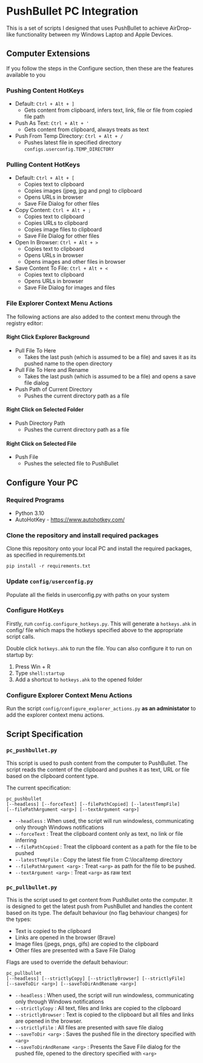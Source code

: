 # PushBullet PC Integration
This is a set of scripts I designed that uses PushBullet to achieve AirDrop-like functionality between my Windows Laptop and Apple Devices.

## Computer Extensions
If you follow the steps in the Configure section, then these are the features available to you

### Pushing Content HotKeys
- Default: `Ctrl + Alt + ]`
    - Gets content from clipboard, infers text, link, file or file from copied file path
- Push As Text: `Ctrl + Alt + '`
    - Gets content from clipboard, always treats as text
- Push From Temp Directory: `Ctrl + Alt + /`
    - Pushes latest file in specified directory `configs.userconfig.TEMP_DIRECTORY`

### Pulling Content HotKeys
- Default: `Ctrl + Alt + [`
    - Copies text to clipboard
    - Copies images (jpeg, jpg and png) to clipboard
    - Opens URLs in browser
    - Save File Dialog for other files
- Copy Content: `Ctrl + Alt + ;`
    - Copies text to clipboard
    - Copies URLs to clipboard
    - Copies image files to clipboard
    - Save File Dialog for other files
- Open In Browser: `Ctrl + Alt + > `
    - Copies text to clipboard
    - Opens URLs in browser
    - Opens images and other files in browser
- Save Content To File: `Ctrl + Alt + <`
    - Copies text to clipboard
    - Opens URLs in browser
    - Save File Dialog for images and files

### File Explorer Context Menu Actions
The following actions are also added to the context menu through the registry editor:

#### Right Click Explorer Background
- Pull File To Here
  - Takes the last push (which is assumed to be a file) and saves it as its pushed name to the open directory
- Pull File To Here and Rename
  - Takes the last push (which is assumed to be a file) and opens a save file dialog
- Push Path of Current Directory
  - Pushes the current directory path as a file

#### Right Click on Selected Folder
- Push Directory Path
  - Pushes the current directory path as a file

#### Right Click on Selected File
- Push File
  - Pushes the selected file to PushBullet

## Configure Your PC
### Required Programs
- Python 3.10
- AutoHotKey - https://www.autohotkey.com/

### Clone the repository and install required packages
Clone this repository onto your local PC and install the required packages, as specified in requirements.txt

```batch
pip install -r requirements.txt
```

### Update `config/userconfig.py`
Populate all the fields in userconfig.py with paths on your system

### Configure HotKeys
Firstly, run `config.configure_hotkeys.py`. This will generate a `hotkeys.ahk` in config/ file which maps the hotkeys specified above to the appropriate script calls.

Double click `hotkeys.ahk` to run the file. You can also configure it to run on startup by:
1. Press Win + R
2. Type `shell:startup`
3. Add a shortcut to `hotkeys.ahk` to the opened folder


### Configure Explorer Context Menu Actions
Run the script `config/configure_explorer_actions.py` **as an administator** to add the explorer context menu actions.

## Script Specification
### `pc_pushbullet.py`
This script is used to push content from the computer to PushBullet. The script reads the content of the clipboard and pushes it as text, URL or file based on the clipboard content type.

The current specification:

```
pc_pushbullet 
[--headless] [--forceText] [--filePathCopied] [--latestTempFile] 
[--filePathArgument <arg>] [--textArgument <arg>]
```

- `--headless` : When used, the script will run windowless, communicating only through Windows notifications
- `--forceText` : Treat the clipboard content only as text, no link or file inferring
- `--filePathCopied` : Treat the clipboard content as a path for the file to be pushed
- `--latestTempFile` : Copy the latest file from C:\local\temp directory
- `--filePathArgument <arg>` : Treat `<arg>` as path for the file to be pushed.
- `--textArgument <arg>` : Treat `<arg>` as raw text

### `pc_pullbullet.py`
This is the script used to get content from PushBullet onto the computer. It is designed to get the latest push from PushBullet and handles the content based on its type. The default behaviour (no flag behaviour changes) for the types:

- Text is copied to the clipboard
- Links are opened in the browser (Brave)
- Image files (jpegs, pngs, gifs) are copied to the clipboard
- Other files are presented with a Save File Dialog

Flags are used to override the default behaviour:

```
pc_pullbullet
[--headless] [--strictlyCopy] [--strictlyBrowser] [--strictlyFile] 
[--saveToDir <arg>] [--saveToDirAndRename <arg>]
```

- `--headless` : When used, the script will run windowless, communicating only through Windows notifications
- `--strictlyCopy` : All text, files and links are copied to the clipboard
- `--strictlyBrowser` : Text is copied to the clipboard but all files and links are opened in the browser.
- `--strictlyFile` : All files are presented with save file dialog
- `--saveToDir <arg>` : Saves the pushed file in the directory specified with `<arg>`
- `--saveToDirAndRename <arg>` : Presents the Save File dialog for the pushed file, opened to the directory specified with `<arg>`